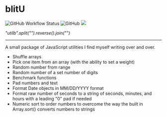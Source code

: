 # blitU

![GitHub Workflow Status](https://img.shields.io/github/workflow/status/iambj/blitu/Node.js%20CI) ![GitHub](https://img.shields.io/github/license/iambj/blitu) ![](https://img.shields.io/badge/coverage-85%25-green)

_"utilb".split("").reverse().join("")_

---

A small package of JavaScript utilities I find myself writing over and over.

- Shuffle arrays
- Pick one item from an array (with the ability to set a weight)
- Random number from range
- Random number of a set number of digits
- Benchmark functions
- Pad numbers and text
- Format Date objects in MM/DD/YYYY format
- Format raw number of seconds to a string of seconds, minutes, and hours with a leading "0" pad if needed
- Numeric sort to order numbers to overcome the way the built in Array.sort() converts numbers to strings
